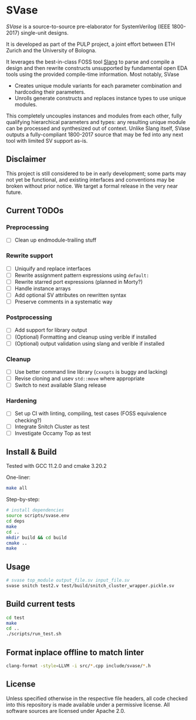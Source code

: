 # SVase

_SVase_ is a source-to-source pre-elaborator for SystemVerilog (IEEE 1800-2017) single-unit designs.

It is developed as part of the PULP project, a joint effort between ETH Zurich and the University of Bologna.

It leverages the best-in-class FOSS tool [Slang](https://github.com/MikePopoloski/slang) to parse and compile a design and then rewrite constructs unsupported by fundamental open EDA tools using the provided compile-time information. Most notably, SVase

* Creates unique module variants for each parameter combination and hardcoding their parameters.
* Unrolls generate constructs and replaces instance types to use unique modules.

This completely uncouples instances and modules from each other, fully qualifying hierarchical parameters and types: any resulting unique module can be processed and synthesized out of context. Unlike Slang itself, SVase outputs a fully-compliant 1800-2017 source that may be fed into any next tool with limited SV support as-is.

## Disclaimer
This project is still considered to be in early development; some parts may not yet be functional, and existing interfaces and conventions may be broken without prior notice. We target a formal release in the very near future.

## Current TODOs

### Preprocessing

* [ ] Clean up endmodule-trailing stuff

### Rewrite support

* [ ] Uniquify and replace interfaces
* [ ] Rewrite assignment pattern expressions using `default:`
* [ ] Rewrite starred port expressions (planned in Morty?)
* [ ] Handle instance arrays
* [ ] Add optional SV attributes on rewritten syntax
* [ ] Preserve comments in a systematic way

### Postprocessing

* [ ] Add support for library output
* [ ] (Optional) Formatting and cleanup using verible if installed
* [ ] (Optional) output validation using slang and verible if installed

### Cleanup

* [ ] Use better command line library (`cxxopts` is buggy and lacking)
* [ ] Revise cloning and usev `std::move` where appropriate
* [ ] Switch to next available Slang release

### Hardening

* [ ] Set up CI with linting, compiling, test cases (FOSS equivalence checking?)
* [ ] Integrate Snitch Cluster as test
* [ ] Investigate Occamy Top as test

## Install & Build
Tested with GCC 11.2.0 and cmake 3.20.2

One-liner:
```bash
make all
```

Step-by-step:
```bash
# install dependencies
source scripts/svase.env
cd deps
make
cd ..
mkdir build && cd build
cmake ..
make
```

## Usage

```bash
# svase top_module output_file.sv input_file.sv
svase snitch test2.v test/build/snitch_cluster_wrapper.pickle.sv
```

## Build current tests

```bash
cd test
make
cd ..
./scripts/run_test.sh
```

## Format inplace offline to match linter

```bash
clang-format -style=LLVM -i src/*.cpp include/svase/*.h
```

## License

Unless specified otherwise in the respective file headers, all code checked into this repository is made available under a permissive license. All software sources are licensed under Apache 2.0.